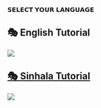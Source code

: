 𝗦𝗘𝗟𝗘𝗖𝗧 𝗬𝗢𝗨𝗥 𝗟𝗔𝗡𝗚𝗨𝗔𝗚𝗘

         





## 🎭 English Tutorial



 <a href="https://github.com/whiteshadowofficial/Jessi-Setup/blob/main/english.md"><img src="https://img.shields.io/badge/Setup-Jessi WA Bot-FFFFFF6B?style=for-the-badge&logo=github&logoColor=FFFFFF6B&link=https://www.youtube.com/c/BOTINDO" /><br>



## 🎭 Sinhala Tutorial



 <a href="https://github.com/whiteshadowofficial/Jessi-Setup/blob/main/sinhala.md"><img src="https://img.shields.io/badge/Setup-Jessi WA Bot-4D009DE2?style=for-the-badge&logo=github&logoColor=4D009DE2&link=https://www.youtube.com/c/BOTINDO" /><br>


